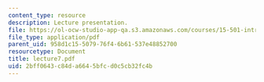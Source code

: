 ```yaml
---
content_type: resource
description: Lecture presentation.
file: https://ol-ocw-studio-app-qa.s3.amazonaws.com/courses/15-501-introduction-to-financial-and-managerial-accounting-spring-2004/2bff0643c84da6645bfcd0c5cb32fc4b_lecture7.pdf
file_type: application/pdf
parent_uid: 958d1c15-5079-76f4-6b61-537e48852700
resourcetype: Document
title: lecture7.pdf
uid: 2bff0643-c84d-a664-5bfc-d0c5cb32fc4b
---
```

